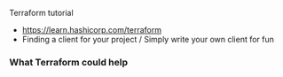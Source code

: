 Terraform tutorial

- https://learn.hashicorp.com/terraform
- Finding a client for your project / Simply write your own client for fun 


### What Terraform could help

